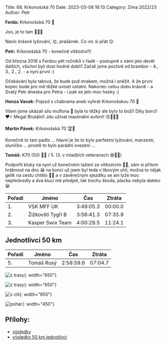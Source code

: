 Title: 68. Krkonošská 70
Date: 2023-03-08 16:13
Category: Zima 2022/23
Author: Petr

**Ferda:** Krkonošská 70 🥇

Joo, je to tam 💪💪💪

Navíc krásné lyžování, 🌞, prašánek. Co víc si přát 😉

**Petr:** Krkonošská 70 - konečně vítězství!!!

Od března 2018 s Ferdou pět ročníků v řadě - postupně s námi jelo devět dalších, všichni byli dost hodně dobří! Začali jsme poctivě od brambor - 4., 3., 2., 2. - a nyní první :)

Očekávání byla taková, že bude pod mrakem, možná i sněžit. A že první kopec bude pro mě těžké uviset ostatní. Nakonec celou dobu krásně - a Svatý Petr dneska pro Petra - i pak se jelo moc hezky :)

**Honza Vacek:** Pojezd s chábrama aneb vyhrát Krkonošskou 70 🥇

Všem jsme ukázali sílu muflona 💪 byla to těžký ale bylo to boží! Díky borci! ❤️⚡️ Mega! Brutální! Jdu užívat maximální euforii! 😍🥰🥳🔝

**Martin Pávek:** Krkonošská 70 🏆🥇

Konečně to tam padlo … hlavní je že to bylo perfektní lyžování, manzestr, sluníčko … prostě to bylo parádní svezení …

**Tomáš:** K70 (50) 🧡🖤 / 5. (3. v mladších veteranech 😅🤷‍♂️)

Podpořit kluky na nyní už konečném tažení za vítězstvím 🥳🥳, sám si přitom hrábnout na dno 😀 na konci už jsem byl teda v libovým uhlí, možná to nějak gelík na cestu chtělo 🤷‍♂️ a v závěrečným sjezdíku se ani lyže moc nepředvedly a dva kluci mě předjeli, tak trochu škoda, placka nebyla daleko 😀

| Pořadí | Jméno             | Čas       | Ztráta  |
|--------|-------------------|-----------|---------|
| 1.     | VSK MFF UK        | 3:49:05.3 | 00:00.0 |
| 2.     | Žižkovští Tygři B | 3:56:41.3 | 07:35.9 |
| 3.     | Kasper Swix Team  | 4:00:29.5 | 11:24.1 |

Jednotlivci 50 km
-----------------

| Pořadí | Jméno      | Čas       | Ztráta  |
|--------|------------|-----------|---------|
| 5.     | Tomáš Rusý | 2:58:59.6 | 07:04.7 |

![z trasy]({static}/static/zima-2022-23/k70-z-trasy-1.jpg){: width="650"}

![z trasy]({static}/static/zima-2022-23/k70-z-trasy-2.jpg){: width="650"}

![v cíli]({static}/static/zima-2022-23/k70-v-cili.jpg){: width="650"}

![pohár]({static}/static/zima-2022-23/k70-pohar.jpg){: width="450"}

Přílohy:
--------

- [výsledky]({static}/static/zima-2022-23/20230304-spz-k70-hlidky.pdf)
- [výsledky 50 km jednotlivci]({static}/static/zima-2022-23/20230304-spz-k70-jednotlivci-50km.pdf)

